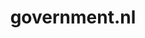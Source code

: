 ---
layout: post
title: "government.nl"
internal_url: "/dutchgov/government.nl.html"
subdomains_count: 16
all_subdomains_count: 39
urls_count: 9
ssl_rank: 100
http_rank: 66.111111111111
url_link: /data/government.nl/urls.txt
all_subdomains_link: /data/government.nl/all_subdomains.txt
subdomains_link: /data/government.nl/subdomains.txt
categories: dutchgov
---